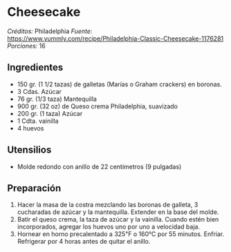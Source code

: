 # Cheesecake

*Créditos:* Philadelphia
*Fuente:* https://www.yummly.com/recipe/Philadelphia-Classic-Cheesecake-1176281
*Porciones:* 16


## Ingredientes

- 150 gr. (1 1/2 tazas) de galletas (Marías o Graham crackers) en boronas.
- 3 Cdas. Azúcar
- 76 gr. (1/3 taza) Mantequilla
- 900 gr. (32 oz) de Queso crema Philadelphia, suavizado
- 200 gr. (1 taza) Azúcar
- 1 Cdta. vainilla
- 4 huevos


## Utensilios

- Molde redondo con anillo de 22 centímetros (9 pulgadas) 

## Preparación

1. Hacer la masa de la costra mezclando las boronas de galleta, 3 cucharadas de azúcar y la mantequilla. Extender en la base del molde.
2. Batir el queso crema, la taza de azúcar y la vainilla. Cuando estén bien incorporados, agregar los huevos uno por uno a velocidad baja.
3. Hornear en horno precalentado a 325℉ o 160℃ por 55 minutos. Enfriar. Refrigerar por 4 horas antes de quitar el anillo.

